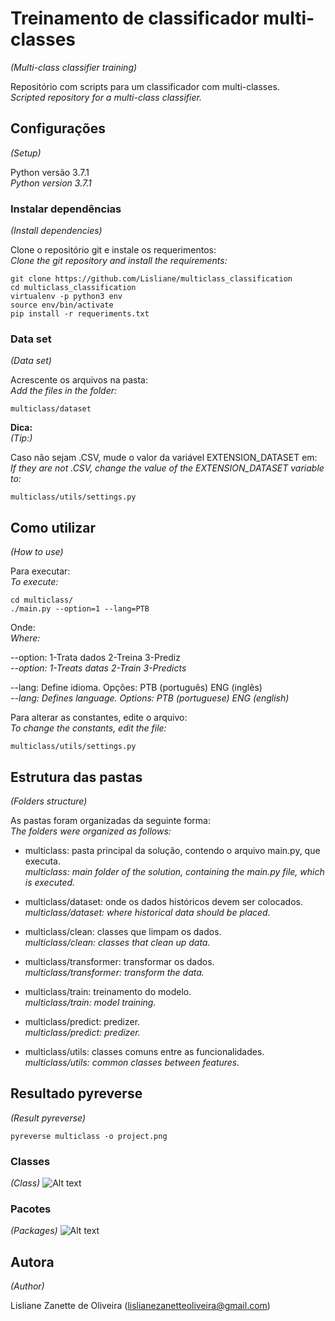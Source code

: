 # Treinamento de classificador multi-classes
_(Multi-class classifier training)_

Repositório com scripts para um classificador com multi-classes.  
_Scripted repository for a multi-class classifier._


## Configurações
_(Setup)_

Python versão 3.7.1  
_Python version 3.7.1_

### Instalar dependências
_(Install dependencies)_

Clone o repositório git e instale os requerimentos:  
_Clone the git repository and install the requirements:_

```
git clone https://github.com/Lisliane/multiclass_classification
cd multiclass_classification
virtualenv -p python3 env
source env/bin/activate
pip install -r requeriments.txt
```

### Data set
_(Data set)_

Acrescente os arquivos na pasta:  
_Add the files in the folder:_

```
multiclass/dataset
```

**Dica:**  
_(Tip:)_

Caso não sejam .CSV, mude o valor da variável EXTENSION_DATASET em:  
*If they are not .CSV, change the value of the EXTENSION_DATASET variable to:*

```
multiclass/utils/settings.py
```

## Como utilizar
_(How to use)_

Para executar:  
_To execute:_

```
cd multiclass/
./main.py --option=1 --lang=PTB
```

Onde:  
_Where:_

--option: 1-Trata dados   2-Treina    3-Prediz  
_--option: 1-Treats datas   2-Train    3-Predicts_

--lang: Define idioma. Opções: PTB (português)  ENG (inglês)  
_--lang: Defines language. Options: PTB (portuguese)  ENG (english)_


Para alterar as constantes, edite o arquivo:  
_To change the constants, edit the file:_

```
multiclass/utils/settings.py
```


## Estrutura das pastas
_(Folders structure)_

As pastas foram organizadas da seguinte forma:  
_The folders were organized as follows:_

* multiclass: pasta principal da solução, contendo o arquivo main.py, que executa.  
*multiclass: main folder of the solution, containing the main.py file, which is executed.*

* multiclass/dataset: onde os dados históricos devem ser colocados.  
*multiclass/dataset: where historical data should be placed.*

* multiclass/clean: classes que limpam os dados.  
*multiclass/clean: classes that clean up data.*

* multiclass/transformer: transformar os dados.  
*multiclass/transformer: transform the data.*

* multiclass/train: treinamento do modelo.  
*multiclass/train: model training.*

* multiclass/predict: predizer.  
*multiclass/predict: predizer.*

* multiclass/utils: classes comuns entre as funcionalidades.  
*multiclass/utils: common classes between features.*


## Resultado pyreverse
_(Result pyreverse)_

```
pyreverse multiclass -o project.png
```
### Classes
_(Class)_
![Alt text](classes.project.png)

### Pacotes
_(Packages)_
![Alt text](packages.project.png)


## Autora
_(Author)_

Lisliane Zanette de Oliveira (lislianezanetteoliveira@gmail.com)
